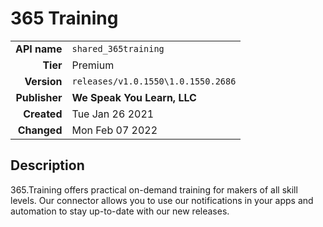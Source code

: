 # 365 Training
| | |
|-:|-|
|**API name**|`shared_365training`|
|**Tier**|Premium|
|**Version**|`releases/v1.0.1550\1.0.1550.2686`|
|**Publisher**|**We Speak You Learn, LLC**|
|**Created**|Tue Jan 26 2021|
|**Changed**|Mon Feb 07 2022|

## Description
365.Training offers practical on-demand training for makers of all skill levels.  Our connector allows you to use our notifications in your apps and automation to stay up-to-date with our new releases.
